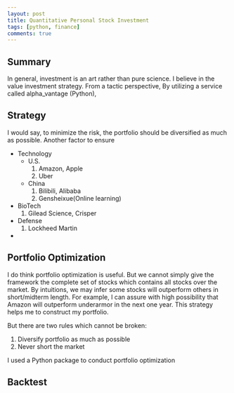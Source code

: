 ```yaml
---
layout: post
title: Quantitative Personal Stock Investment
tags: [python, finance]
comments: true
---
```



## Summary

In general, investment is an art rather than pure science. I believe in the value investment strategy. From a tactic perspective,
By utilizing a service called alpha_vantage (Python),

## Strategy

I would say, to minimize the risk, the portfolio should be diversified as much as possible.
Another factor to ensure


- Technology
  - U.S.
    1. Amazon, Apple
    2. Uber
  - China
    1. Bilibili, Alibaba
    2. Gensheixue(Online learning)
- BioTech
  1. Gilead Science, Crisper
- Defense
  1. Lockheed Martin
-


## Portfolio Optimization

I do think portfolio optimization is useful. But we cannot simply give the framework the complete set of stocks which contains all stocks over the market. By intuitions, we may infer some stocks will outperform others in short/midterm length. For example, I can assure with high possibility that Amazon will outperform underarmor in the next one year. This strategy helps me to construct my portfolio.

But there are two rules which cannot be broken:
1. Diversify portfolio as much as possible
2. Never short the market

I used a Python package to conduct portfolio optimization 

## Backtest
